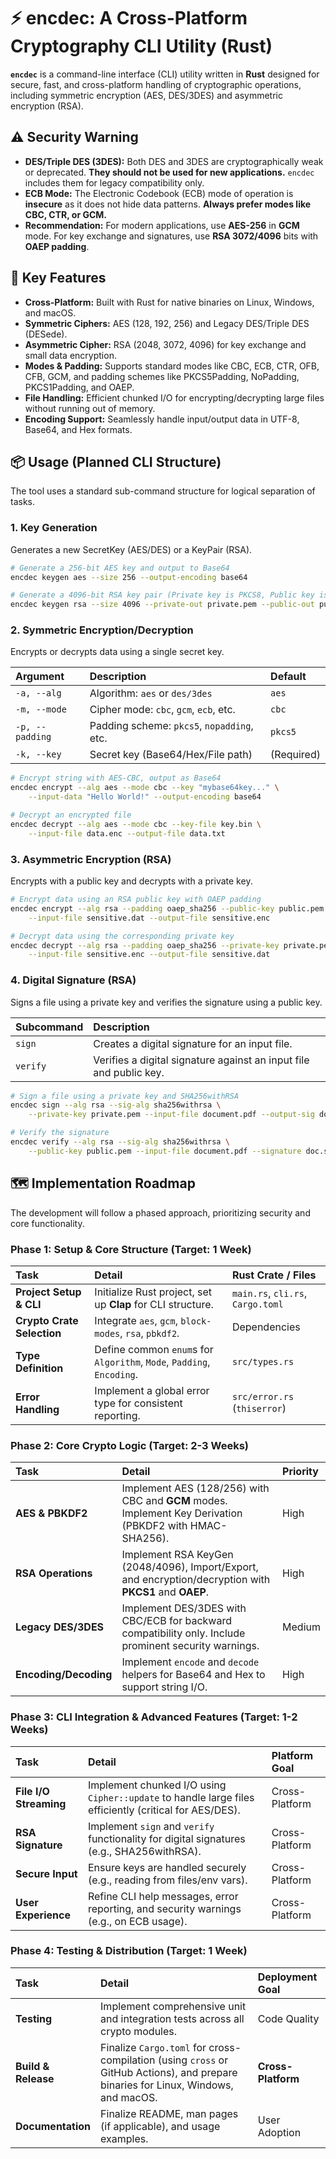 # ⚡ encdec: A Cross-Platform Cryptography CLI Utility (Rust)

**`encdec`** is a command-line interface (CLI) utility written in **Rust** designed for secure, fast, and cross-platform handling of cryptographic operations, including symmetric encryption (AES, DES/3DES) and asymmetric encryption (RSA).

## ⚠️ Security Warning

* **DES/Triple DES (3DES):** Both DES and 3DES are cryptographically weak or deprecated. **They should not be used for new applications.** `encdec` includes them for legacy compatibility only.
* **ECB Mode:** The Electronic Codebook (ECB) mode of operation is **insecure** as it does not hide data patterns. **Always prefer modes like CBC, CTR, or GCM.**
* **Recommendation:** For modern applications, use **AES-256** in **GCM** mode. For key exchange and signatures, use **RSA 3072/4096** bits with **OAEP padding**.

## 🚀 Key Features

* **Cross-Platform:** Built with Rust for native binaries on Linux, Windows, and macOS.
* **Symmetric Ciphers:** AES (128, 192, 256) and Legacy DES/Triple DES (DESede).
* **Asymmetric Cipher:** RSA (2048, 3072, 4096) for key exchange and small data encryption.
* **Modes & Padding:** Supports standard modes like CBC, ECB, CTR, OFB, CFB, GCM, and padding schemes like PKCS5Padding, NoPadding, PKCS1Padding, and OAEP.
* **File Handling:** Efficient chunked I/O for encrypting/decrypting large files without running out of memory.
* **Encoding Support:** Seamlessly handle input/output data in UTF-8, Base64, and Hex formats.

## 📦 Usage (Planned CLI Structure)

The tool uses a standard sub-command structure for logical separation of tasks.

### 1. Key Generation

Generates a new SecretKey (AES/DES) or a KeyPair (RSA).

```bash
# Generate a 256-bit AES key and output to Base64
encdec keygen aes --size 256 --output-encoding base64 

# Generate a 4096-bit RSA key pair (Private key is PKCS8, Public key is X509)
encdec keygen rsa --size 4096 --private-out private.pem --public-out public.pem
````

### 2\. Symmetric Encryption/Decryption

Encrypts or decrypts data using a single secret key.

| Argument | Description | Default |
| :--- | :--- | :--- |
| `-a, --alg` | Algorithm: `aes` or `des/3des` | `aes` |
| `-m, --mode` | Cipher mode: `cbc`, `gcm`, `ecb`, etc. | `cbc` |
| `-p, --padding`| Padding scheme: `pkcs5`, `nopadding`, etc. | `pkcs5` |
| `-k, --key` | Secret key (Base64/Hex/File path) | (Required) |

```bash
# Encrypt string with AES-CBC, output as Base64
encdec encrypt --alg aes --mode cbc --key "mybase64key..." \
    --input-data "Hello World!" --output-encoding base64

# Decrypt an encrypted file
encdec decrypt --alg aes --mode cbc --key-file key.bin \
    --input-file data.enc --output-file data.txt
```

### 3\. Asymmetric Encryption (RSA)

Encrypts with a public key and decrypts with a private key.

```bash
# Encrypt data using an RSA public key with OAEP padding
encdec encrypt --alg rsa --padding oaep_sha256 --public-key public.pem \
    --input-file sensitive.dat --output-file sensitive.enc

# Decrypt data using the corresponding private key
encdec decrypt --alg rsa --padding oaep_sha256 --private-key private.pem \
    --input-file sensitive.enc --output-file sensitive.dat
```

### 4\. Digital Signature (RSA)

Signs a file using a private key and verifies the signature using a public key.

| Subcommand | Description |
| :--- | :--- |
| `sign` | Creates a digital signature for an input file. |
| `verify` | Verifies a digital signature against an input file and public key. |

```bash
# Sign a file using a private key and SHA256withRSA
encdec sign --alg rsa --sig-alg sha256withrsa \
    --private-key private.pem --input-file document.pdf --output-sig doc.sig

# Verify the signature
encdec verify --alg rsa --sig-alg sha256withrsa \
    --public-key public.pem --input-file document.pdf --signature doc.sig
```

## 🗺️ Implementation Roadmap

The development will follow a phased approach, prioritizing security and core functionality.

### Phase 1: Setup & Core Structure (Target: 1 Week)

| Task | Detail | Rust Crate / Files |
| :--- | :--- | :--- |
| **Project Setup & CLI** | Initialize Rust project, set up **Clap** for CLI structure. | `main.rs`, `cli.rs`, `Cargo.toml` |
| **Crypto Crate Selection**| Integrate `aes`, `gcm`, `block-modes`, `rsa`, `pbkdf2`. | Dependencies |
| **Type Definition** | Define common `enum`s for `Algorithm`, `Mode`, `Padding`, `Encoding`. | `src/types.rs` |
| **Error Handling** | Implement a global error type for consistent reporting. | `src/error.rs` (`thiserror`) |

### Phase 2: Core Crypto Logic (Target: 2-3 Weeks)

| Task | Detail | Priority |
| :--- | :--- | :--- |
| **AES & PBKDF2** | Implement AES (128/256) with CBC and **GCM** modes. Implement Key Derivation (PBKDF2 with HMAC-SHA256). | High |
| **RSA Operations** | Implement RSA KeyGen (2048/4096), Import/Export, and encryption/decryption with **PKCS1** and **OAEP**. | High |
| **Legacy DES/3DES** | Implement DES/3DES with CBC/ECB for backward compatibility only. Include prominent security warnings. | Medium |
| **Encoding/Decoding** | Implement `encode` and `decode` helpers for Base64 and Hex to support string I/O. | High |

### Phase 3: CLI Integration & Advanced Features (Target: 1-2 Weeks)

| Task | Detail | Platform Goal |
| :--- | :--- | :--- |
| **File I/O Streaming**| Implement chunked I/O using `Cipher::update` to handle large files efficiently (critical for AES/DES). | Cross-Platform |
| **RSA Signature** | Implement `sign` and `verify` functionality for digital signatures (e.g., SHA256withRSA). | Cross-Platform |
| **Secure Input** | Ensure keys are handled securely (e.g., reading from files/env vars). | Cross-Platform |
| **User Experience** | Refine CLI help messages, error reporting, and security warnings (e.g., on ECB usage). | Cross-Platform |

### Phase 4: Testing & Distribution (Target: 1 Week)

| Task | Detail | Deployment Goal |
| :--- | :--- | :--- |
| **Testing** | Implement comprehensive unit and integration tests across all crypto modules. | Code Quality |
| **Build & Release** | Finalize `Cargo.toml` for cross-compilation (using `cross` or GitHub Actions), and prepare binaries for Linux, Windows, and macOS. | **Cross-Platform** |
| **Documentation** | Finalize README, man pages (if applicable), and usage examples. | User Adoption |
